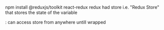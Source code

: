 npm install @reduxjs/toolkit react-redux
redux had store i.e. "Redux Store" that stores the state of the variable

<Provider store={store}>: can access store from anywhere untill wrapped